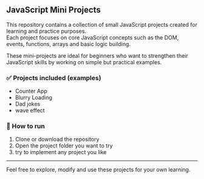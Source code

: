 ## JavaScript Mini Projects

This repository contains a collection of small JavaScript projects created for learning and practice purposes.  
Each project focuses on core JavaScript concepts such as the DOM, events, functions, arrays and basic logic building.

These mini-projects are ideal for beginners who want to strengthen their JavaScript skills by working on simple but practical examples.

### ✅ Projects included (examples)
- Counter App
- Blurry Loading 
- Dad jokes
- wave effect

### 🚀 How to run
1. Clone or download the repository
2. Open the project folder you want to try
3. try to implement any project you like

---

Feel free to explore, modify and use these projects for your own learning.
